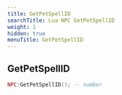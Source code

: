 ```yaml
---
title: GetPetSpellID
searchTitle: Lua NPC GetPetSpellID
weight: 1
hidden: true
menuTitle: GetPetSpellID
---
```

## GetPetSpellID
```lua
NPC:GetPetSpellID(); -- number
```